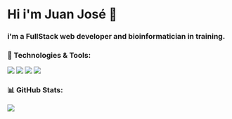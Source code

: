 # Hi i'm Juan José 👋

### i'm a FullStack web developer and bioinformatician in training.

### 🧰 Technologies & Tools:
 ![](https://img.shields.io/badge/Code-Python-yellow?style=plastic&logo=Python&logoColor=blue&labelColor=black)
 ![](https://img.shields.io/badge/Code-JavaScript-brightgreen?style=plastic&logo=JavaScript&labelColor=black)
 ![](https://img.shields.io/badge/Code-Java-red?style=plastic&logo=Java&labelColor=black)
 ![](https://img.shields.io/badge/Library-React-blue?style=plastic&logo=React&labelColor=black)


### 📊 GitHub Stats:

<img align="center" src="https://github-readme-stats.vercel.app/api/top-langs/?username=juanjo255&theme=radical" />

<!--
**juanjo255/juanjo255** is a ✨ _special_ ✨ repository because its `README.md` (this file) appears on your GitHub profile.

Here are some ideas to get you started:

- 🔭 I’m currently working on ...
- 🌱 I’m currently learning ...
- 👯 I’m looking to collaborate on ...
- 🤔 I’m looking for help with ...
- 💬 Ask me about ...
- 📫 How to reach me: ...
- 😄 Pronouns: ...
- ⚡ Fun fact: ...
-->
